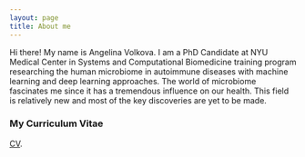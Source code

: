 ```yaml
---
layout: page
title: About me
---
```


Hi there! My name is Angelina Volkova. I am a PhD Candidate at NYU Medical Center in Systems and Computational Biomedicine training program researching the human microbiome in autoimmune diseases with machine learning and deep learning approaches. The world of microbiome fascinates me since it has a tremendous influence on our health. This field is relatively new and  most of the key discoveries are yet to be made.

### My Curriculum Vitae 

[CV](http://en.wikipedia.org/wiki/The_Princess_Bride_%28film%29).
